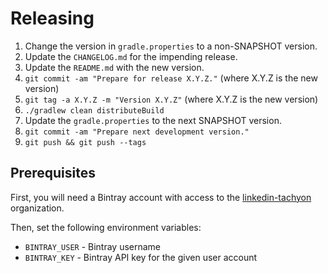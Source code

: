 Releasing
========

 1. Change the version in `gradle.properties` to a non-SNAPSHOT version.
 2. Update the `CHANGELOG.md` for the impending release.
 3. Update the `README.md` with the new version.
 4. `git commit -am "Prepare for release X.Y.Z."` (where X.Y.Z is the new version)
 5. `git tag -a X.Y.Z -m "Version X.Y.Z"` (where X.Y.Z is the new version)
 6. `./gradlew clean distributeBuild`
 7. Update the `gradle.properties` to the next SNAPSHOT version.
 8. `git commit -am "Prepare next development version."`
 9. `git push && git push --tags`


Prerequisites
-------------

First, you will need a Bintray account with access to the [linkedin-tachyon](https://bintray.com/linkedin-tachyon) organization.

Then, set the following environment variables:

 * `BINTRAY_USER` - Bintray username
 * `BINTRAY_KEY`  - Bintray API key for the given user account
